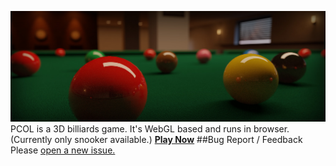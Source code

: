 
![pcol-poster](./img/pcol-poster.jpg)
PCOL is a 3D billiards game. It's WebGL based and runs in browser.
(Currently only snooker available.)
**[Play Now](http://www.heyzxz.me/pcol)**
##Bug Report / Feedback
Please [open a new issue.](https://github.com/heyzxz/all-about-pcol/issues/new)






